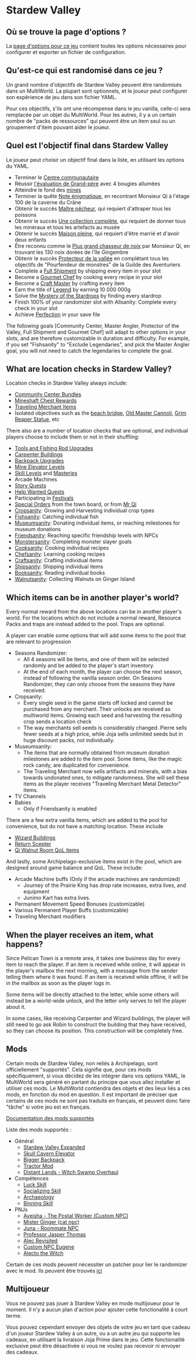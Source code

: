 # Stardew Valley

## Où se trouve la page d'options ?

La [page d'options pour ce jeu](../player-options) contient toutes les options nécessaires pour configurer et exporter un fichier de configuration.

## Qu'est-ce qui est randomisé dans ce jeu ?

Un grand nombre d'objectifs de Stardew Valley peuvent être randomisés dans un MultiWorld. La plupart sont optionnels, et le joueur peut configurer son expérience de jeu dans son fichier YAML.

Pour ces objectifs, s'ils ont une récompense dans le jeu vanilla, celle-ci sera remplacée par un objet du MultiWorld. Pour les autres, il y a un certain nombre de "packs de ressources" qui peuvent être un item seul ou un groupement d'item pouvant aider le joueur.

## Quel est l'objectif final dans Stardew Valley

Le joueur peut choisir un objectif final dans la liste, en utilisant les options du YAML.

- Terminer le [Centre communautaire](https://fr.stardewvalleywiki.com/Paquets)
- Réussir [l'évaluation de Grand-père](https://fr.stardewvalleywiki.com/Grand-p%C3%A8re) avec 4 bougies allumées
- Atteindre le fond des [mines](https://fr.stardewvalleywiki.com/Mines)
- Terminer la quête [Note énigmatique](https://fr.stardewvalleywiki.com/Notes_secr%C3%A8tes#Note_secr.C3.A8te_.23_10), en recontrant Monsieur Qi à l'étage 100 de la caverne du Crâne
- Obtenir le succès [Maître pêcheur](https://fr.stardewvalleywiki.com/P%C3%AAche), qui requiert d'attraper tous les poissons
- Obtenir le succès [Une collection complète](https://fr.stardewvalleywiki.com/Mus%C3%A9e), qui requiert de donner tous les minéraux et tous les artefacts au musée
- Obtenir le succès [Maison pleine](https://fr.stardewvalleywiki.com/Succ%C3%A8s), qui requiert d'être marrié et d'avoir deux enfants
- Être reconnu comme le [Plus grand chasseur de noix](https://fr.stardewvalleywiki.com/Noix_dor%C3%A9e) par Monsieur Qi, en trouvant les 130 noix dorées de l'île Gingembre
- Obtenir le succès [Protecteur de la vallée](https://fr.stardewvalleywiki.com/Guilde_des_aventuriers#Objectifs_d.27.C3.A9radication_de_Monstres) en complétant tous les objectifs de "Pourfendeur de monstres" de la Guilde des Aventuriers
- Complete a [Full Shipment](https://stardewvalleywiki.com/Shipping#Collection) by shipping every item in your slot
- Become a [Gourmet Chef](https://stardewvalleywiki.com/Cooking) by cooking every recipe in your slot
- Become a [Craft Master](https://stardewvalleywiki.com/Crafting) by crafting every item
- Earn the title of [Legend](https://stardewvalleywiki.com/Gold) by earning 10 000 000g
- Solve the [Mystery of the Stardrops](https://stardewvalleywiki.com/Stardrop) by finding every stardrop
- Finish 100% of your randomizer slot with Allsanity: Complete every check in your slot
- Achieve [Perfection](https://stardewvalleywiki.com/Perfection) in your save file

The following goals [Community Center, Master Angler, Protector of the Valley, Full Shipment and Gourmet Chef] will adapt
to other options in your slots, and are therefore customizable in duration and difficulty. For example, if you set "Fishsanity"
to "Exclude Legendaries", and pick the Master Angler goal, you will not need to catch the legendaries to complete the goal.

## What are location checks in Stardew Valley?

Location checks in Stardew Valley always include:

- [Community Center Bundles](https://stardewvalleywiki.com/Bundles)
- [Mineshaft Chest Rewards](https://stardewvalleywiki.com/The_Mines#Remixed_Rewards)
- [Traveling Merchant Items](https://stardewvalleywiki.com/Traveling_Cart)
- Isolated objectives such as the [beach bridge](https://stardewvalleywiki.com/The_Beach#Tide_Pools),
  [Old Master Cannoli](https://stardewvalleywiki.com/Secret_Woods#Old_Master_Cannoli),
  [Grim Reaper Statue](https://stardewvalleywiki.com/Golden_Scythe), etc

There also are a number of location checks that are optional, and individual players choose to include them or not in their shuffling:

- [Tools and Fishing Rod Upgrades](https://stardewvalleywiki.com/Tools)
- [Carpenter Buildings](https://stardewvalleywiki.com/Carpenter%27s_Shop#Farm_Buildings)
- [Backpack Upgrades](https://stardewvalleywiki.com/Tools#Other_Tools)
- [Mine Elevator Levels](https://stardewvalleywiki.com/The_Mines#Staircases)
- [Skill Levels](https://stardewvalleywiki.com/Skills) and [Masteries](https://stardewvalleywiki.com/Mastery_Cave#Masteries)
- Arcade Machines
- [Story Quests](https://stardewvalleywiki.com/Quests#List_of_Story_Quests)
- [Help Wanted Quests](https://stardewvalleywiki.com/Quests#Help_Wanted_Quests)
- Participating in [Festivals](https://stardewvalleywiki.com/Festivals)
- [Special Orders](https://stardewvalleywiki.com/Quests#List_of_Special_Orders) from the town board, or from
  [Mr Qi](https://stardewvalleywiki.com/Quests#List_of_Mr._Qi.27s_Special_Orders)
- [Cropsanity](https://stardewvalleywiki.com/Crops): Growing and Harvesting individual crop types
- [Fishsanity](https://stardewvalleywiki.com/Fish): Catching individual fish
- [Museumsanity](https://stardewvalleywiki.com/Museum): Donating individual items, or reaching milestones for museum donations
- [Friendsanity](https://stardewvalleywiki.com/Friendship): Reaching specific friendship levels with NPCs
- [Monstersanity](https://stardewvalleywiki.com/Adventurer%27s_Guild#Monster_Eradication_Goals): Completing monster slayer goals
- [Cooksanity](https://stardewvalleywiki.com/Cooking): Cooking individual recipes
- [Chefsanity](https://stardewvalleywiki.com/Cooking#Recipes): Learning cooking recipes
- [Craftsanity](https://stardewvalleywiki.com/Crafting): Crafting individual items
- [Shipsanity](https://stardewvalleywiki.com/Shipping): Shipping individual items
- [Booksanity](https://stardewvalleywiki.com/Books): Reading individual books
- [Walnutsanity](https://stardewvalleywiki.com/Golden_Walnut): Collecting Walnuts on Ginger Island

## Which items can be in another player's world?

Every normal reward from the above locations can be in another player's world.
For the locations which do not include a normal reward, Resource Packs and traps are instead added to the pool. Traps are optional.

A player can enable some options that will add some items to the pool that are relevant to progression

- Seasons Randomizer:
  - All 4 seasons will be items, and one of them will be selected randomly and be added to the player's start inventory.
  - At the end of each month, the player can choose the next season, instead of following the vanilla season order. On Seasons Randomizer, they can only
    choose from the seasons they have received.
- Cropsanity:
  - Every single seed in the game starts off locked and cannot be purchased from any merchant. Their unlocks are received as multiworld items. Growing each
    seed and harvesting the resulting crop sends a location check
  - The way merchants sell seeds is considerably changed. Pierre sells fewer seeds at a high price, while Joja sells unlimited seeds but in huge discount
    packs, not individually.
- Museumsanity:
  - The items that are normally obtained from museum donation milestones are added to the item pool. Some items, like the magic rock candy, are duplicated for
    convenience.
  - The Traveling Merchant now sells artifacts and minerals, with a bias towards undonated ones, to mitigate randomness. She will sell these items as the
    player receives "Traveling Merchant Metal Detector" items.
- TV Channels
- Babies
  - Only if Friendsanity is enabled

There are a few extra vanilla items, which are added to the pool for convenience, but do not have a matching location. These include

- [Wizard Buildings](https://stardewvalleywiki.com/Wizard%27s_Tower#Buildings)
- [Return Scepter](https://stardewvalleywiki.com/Return_Scepter)
- [Qi Walnut Room QoL items](https://stardewvalleywiki.com/Qi%27s_Walnut_Room#Stock)

And lastly, some Archipelago-exclusive items exist in the pool, which are designed around game balance and QoL. These include:

- Arcade Machine buffs (Only if the arcade machines are randomized)
  - Journey of the Prairie King has drop rate increases, extra lives, and equipment
  - Junimo Kart has extra lives.
- Permanent Movement Speed Bonuses (customizable)
- Various Permanent Player Buffs (customizable)
- Traveling Merchant modifiers

## When the player receives an item, what happens?

Since Pelican Town is a remote area, it takes one business day for every item to reach the player. If an item is received
while online, it will appear in the player's mailbox the next morning, with a message from the sender telling them where
it was found. If an item is received while offline, it will be in the mailbox as soon as the player logs in.

Some items will be directly attached to the letter, while some others will instead be a world-wide unlock, and the letter
only serves to tell the player about it.

In some cases, like receiving Carpenter and Wizard buildings, the player will still need to go ask Robin to construct the
building that they have received, so they can choose its position. This construction will be completely free.

## Mods

Certain mods de Stardew Valley, non reliés à Archipelago, sont officiellement "supportés".
Cela signifie que, pour ces mods spécifiquement, si vous décidez de les intégrer dans vos options YAML, le MultiWorld sera généré en partant du principe que vous allez installer et utiliser ces mods. Le MultiWorld contiendra des objets et des lieux liés a ces mods, en fonction du mod en question.
Il est important de préciser que certains de ces mods ne sont pas traduits en français, et peuvent donc faire "tâche" si votre jeu est en français.

[Documentation des mods supportés](https://github.com/agilbert1412/StardewArchipelago/blob/6.x.x/Documentation/Supported%20Mods.md)

Liste des mods supportés :

- Général
  - [Stardew Valley Expanded](https://www.nexusmods.com/stardewvalley/mods/3753)
  - [Skull Cavern Elevator](https://www.nexusmods.com/stardewvalley/mods/963)
  - [Bigger Backpack](https://www.nexusmods.com/stardewvalley/mods/1845)
  - [Tractor Mod](https://www.nexusmods.com/stardewvalley/mods/1401)
  - [Distant Lands - Witch Swamp Overhaul](https://www.nexusmods.com/stardewvalley/mods/18109)
- Compétences
  - [Luck Skill](https://www.nexusmods.com/stardewvalley/mods/521)
  - [Socializing Skill](https://www.nexusmods.com/stardewvalley/mods/14142)
  - [Archaeology](https://www.nexusmods.com/stardewvalley/mods/22199)
  - [Binning Skill](https://www.nexusmods.com/stardewvalley/mods/14073)
- PNJs
  - [Ayeisha - The Postal Worker (Custom NPC)](https://www.nexusmods.com/stardewvalley/mods/6427)
  - [Mister Ginger (cat npc)](https://www.nexusmods.com/stardewvalley/mods/5295)
  - [Juna - Roommate NPC](https://www.nexusmods.com/stardewvalley/mods/8606)
  - [Professor Jasper Thomas](https://www.nexusmods.com/stardewvalley/mods/5599)
  - [Alec Revisited](https://www.nexusmods.com/stardewvalley/mods/10697)
  - [Custom NPC Eugene](https://www.nexusmods.com/stardewvalley/mods/9222)
  - [Alecto the Witch](https://www.nexusmods.com/stardewvalley/mods/10671)

Certain de ces mods peuvent nécessiter un patcher pour lier le randomizer avec le mod. Ils peuvent être trouvés [ici](https://github.com/Witchybun/SDV-Randomizer-Content-Patcher/releases)

## Multijoueur

Vous ne pouvez pas jouer à Stardew Valley en mode multijoueur pour le moment. Il n'y a aucun plan d'action pour ajouter cette fonctionalité à court terme.

Vous pouvez cependant envoyer des objets de votre jeu en tant que cadeau d'un joueur Stardew Valley à un autre, ou a un autre jeu qui supporte les cadeaux, en utilisant la livraison Joja Prime dans le jeu. Cette fonctionalité exclusive peut être désactivée si vous ne voulez pas recevoir ni envoyer des cadeaux.
